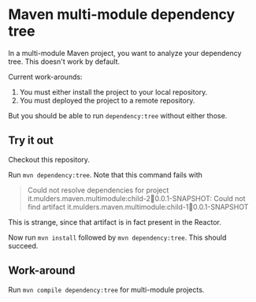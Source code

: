 # Maven multi-module dependency tree
In a multi-module Maven project, you want to analyze your dependency tree.
This doesn't work by default.

Current work-arounds:

1. You must either install the project to your local repository.
1. You must deployed the project to a remote repository.

But you should be able to run `dependency:tree` without either those.

## Try it out
Checkout this repository.

Run `mvn dependency:tree`.
Note that this command fails with

> Could not resolve dependencies for project it.mulders.maven.multimodule:child-2:jar:0.0.1-SNAPSHOT: Could not find artifact it.mulders.maven.multimodule:child-1:jar:0.0.1-SNAPSHOT

This is strange, since that artifact is in fact present in the Reactor.

Now run `mvn install` followed by `mvn dependency:tree`.
This should succeed.

## Work-around
Run `mvn compile dependency:tree` for multi-module projects.